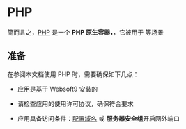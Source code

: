 # PHP



简而言之，[PHP]() 是一个 **PHP 原生容器，**，它被用于 等场景



## 准备

在参阅本文档使用 PHP 时，需要确保如下几点：

- 应用是基于 Websoft9 安装的

- 请检查应用的使用许可协议，确保符合要求

- 应用具备访问条件：[配置域名](./guide/appsetdomain) 或 **服务器安全组**开启网外端口
